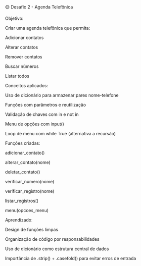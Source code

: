 🟡 Desafio 2 - Agenda Telefônica

Objetivo:

Criar uma agenda telefônica que permita:

Adicionar contatos

Alterar contatos

Remover contatos

Buscar números

Listar todos

Conceitos aplicados:

Uso de dicionário para armazenar pares nome-telefone

Funções com parâmetros e reutilização

Validação de chaves com in e not in

Menu de opções com input()

Loop de menu com while True (alternativa a recursão)

Funções criadas:

adicionar_contato()

alterar_contato(nome)

deletar_contato()

verificar_numero(nome)

verificar_registro(nome)

listar_registros()

menu(opcoes_menu)

Aprendizado:

Design de funções limpas

Organização de código por responsabilidades

Uso de dicionário como estrutura central de dados

Importância de .strip() + .casefold() para evitar erros de entrada